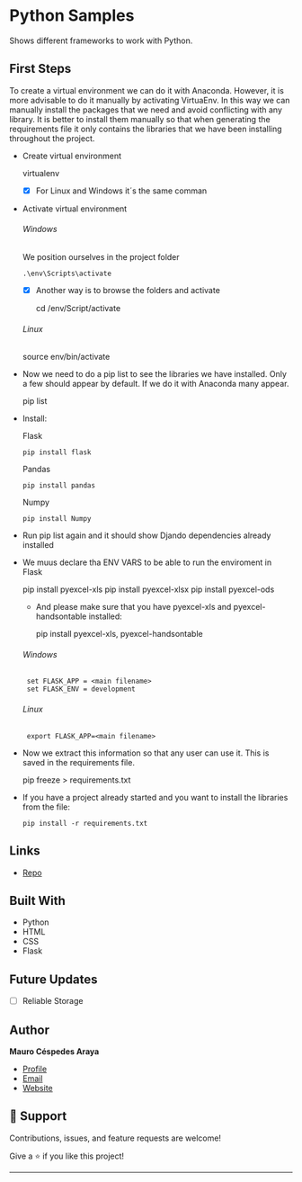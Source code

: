 # Python Samples
Shows different frameworks to work with Python.

## First Steps

To create a virtual environment we can do it with Anaconda. However, it is more advisable to do it manually by activating VirtuaEnv. In this way we can manually install the packages that we need and avoid conflicting with any library. It is better to install them manually so that when generating the requirements file it only contains the libraries that we have been installing throughout the project.

- Create virtual environment

  virtualenv <name>

  - [x] For Linux and Windows it´s the same comman

- Activate  virtual environment

  ###### Windows

    We position ourselves in the project folder

      .\env\Scripts\activate

    - [x] Another way is to browse the folders and activate

      cd /env/Script/activate

  ###### Linux

    source env/bin/activate  

- Now we need to do a pip list to see the libraries we have installed. Only a few should appear by default. If we do it with Anaconda many appear.

   pip list

- Install:

    Flask

   	  pip install flask

    Pandas

      pip install pandas

    Numpy

      pip install Numpy

- Run pip list again  and it should show Djando dependencies already installed

- We muus declare tha ENV VARS to be able to run the enviroment in Flask

    pip install pyexcel-xls
    pip install pyexcel-xlsx
    pip install pyexcel-ods

  - And please make sure that you have pyexcel-xls and pyexcel-handsontable installed:

    pip install pyexcel-xls, pyexcel-handsontable

  ###### Windows

       set FLASK_APP = <main filename>
       set FLASK_ENV = development

  ###### Linux

       export FLASK_APP=<main filename>

- Now we extract this information so that any user can use it.
This is saved in the requirements file.

     pip freeze > requirements.txt

- If you have a project already started and you want to install the libraries from the file:

      pip install -r requirements.txt



## Links

 - [Repo](https://github.com/mcespedesWK/PythonSamples)


 ## Built With

 - Python
 - HTML
 - CSS
 - Flask

 ## Future Updates

 - [ ] Reliable Storage

 ## Author

 **Mauro Céspedes Araya**

 - [Profile](https://github.com/rohit19060 "Rohit jain")
 - [Email](mailto:mauro.cespedesaraya@wolterskluwer.com?subject=Hi "Hi!")
 - [Website](https://maurocespedes.notion.site/Mauro-C-spedes-Araya-dd59fd760a8b4060ae1423ad78b1e2f3)

 ## 🤝 Support

 Contributions, issues, and feature requests are welcome!

 Give a ⭐️ if you like this project!



----------------------------------------------------
